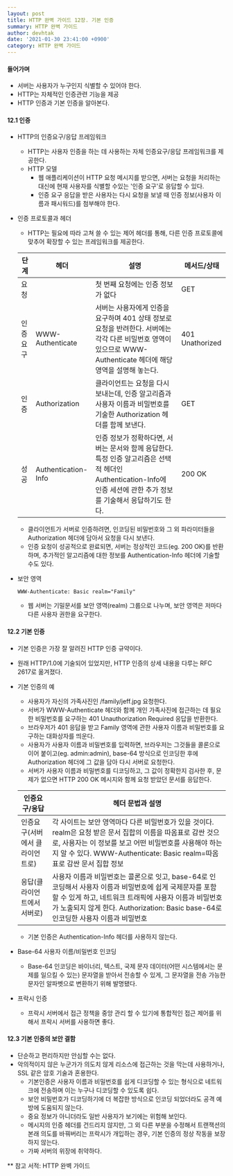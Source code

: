 ```yaml
---
layout: post
title: HTTP 완벽 가이드 12장. 기본 인증
summary: HTTP 완벽 가이드
author: devhtak
date: '2021-01-30 23:41:00 +0900'
category: HTTP 완벽 가이드
---
```


#### 들어가며

- 서버는 사용자가 누구인지 식별할 수 있어야 한다.
- HTTP는 자체적인 인증관련 기능을 제공
- HTTP 인증과 기본 인증을 알아본다.

#### 12.1 인증

- HTTP의 인증요구/응답 프레임워크
  - HTTP는 사용자 인증을 하는 데 사용하는 자체 인증요구/응답 프레임워크를 제공한다.
  - HTTP 모델
    - 웹 애플리케이션이 HTTP 요청 메시지를 받으면, 서버는 요청을 처리하는 대신에 현재 사용자를 식별할 수있는 '인증 요구'로 응답할 수 있다.
    - 인증 요구 응답을 받은 사용자는 다시 요청을 보낼 때 인증 정보(사용자 이름과 패시워드)를 첨부해야 한다.

- 인증 프로토콜과 헤더
  - HTTP는 필요에 따라 고쳐 쓸 수 있는 제어 헤더를 통해, 다른 인증 프로토콜에 맞추어 확장할 수 있는 프레임워크를 제공한다.
  
  |단계|헤더|설명|메서드/상태|
  |---|---|---|---|
  |요청||첫 번째 요청에는 인증 정보가 없다|GET|
  |인증 요구|WWW-Authenticate|서버는 사용자에게 인증을 요구하며 401 상태 정보로 요청을 반려한다. 서버에는 각각 다른 비밀번호 영역이 있으므로 WWW-Authenticate 헤더에 해당 영역을 설명해 놓는다.|401 Unathorized|  
  |인증|Authorization|클라이언트는 요청을 다시 보내는데, 인증 알고리즘과 사용자 이름과 비밀번호를 기술한 Authorization 헤더를 함께 보낸다.|GET|
  |성공|Authentication-Info|인증 정보가 정확하다면, 서버는 문서와 함께 응답한다. 특정 인증 알고리즘은 선택적 헤더인 Authentication-Info에 인증 세션에 관한 추가 정보를 기술해서 응답하기도 한다.|200 OK|

  - 클라이언트가 서버로 인증하려면, 인코딩된 비밀번호와 그 외 파라미터들을 Authorization 헤더에 담아서 요청을 다시 보낸다.
  - 인증 요청이 성공적으로 완료되면, 서버는 정상적인 코드(eg. 200 OK)를 반환하며, 추가적인 알고리즘에 대한 정보를 Authentication-Info 헤더에 기술할 수도 있다.

- 보안 영역
  ```
  WWW-Authenticate: Basic realm="Family"
  ```
  - 웹 서버는 기밀문서를 보안 영역(realm) 그룹으로 나누며, 보안 영역은 저마다 다른 사용자 권한을 요구한다.

#### 12.2 기본 인증

- 기본 인증은 가장 잘 알려진 HTTP 인증 규약이다.
- 원래 HTTP/1.0에 기술되어 있었지만, HTTP 인증의 상세 내용을 다루는 RFC 2617로 옮겨졌다.

- 기본 인증의 예
  - 사용자가 자신의 가족사진인 /family/jeff.jpg 요청한다.
  - 서버가 WWW-Authenticate 헤더와 함께 개인 가족사진에 접근하는 데 필요한 비밀번호를 요구하는 401 Unauthorization Required 응답을 반환한다.
  - 브라우저가 401 응답을 받고 Family 영역에 관한 사용자 이름과 비밀번호를 요구하는 대화상자를 띄운다.
  - 사용자가 사용자 이름과 비밀번호를 입력하면, 브라우저는 그것들을 콜론으로 이어 붙이고(eg. admin:admin), base-64 방식으로 인코딩한 후에 Authorization 헤더에 그 값을 담아 다시 서버로 요청한다.
  - 서버가 사용자 이름과 비밀번호를 디코딩하고, 그 값이 정확한지 검사한 후, 문제가 없으면 HTTP 200 OK 메시지와 함께 요청 받았던 문서를 응답한다.

  |인증요구/응답|헤더 문법과 설명|
  |---|---|
  |인증요구(서버에서 클라이언트로)|각 사이트는 보안 영역마다 다른 비밀번호가 있을 것이다. realm은 요청 받은 문서 집합의 이름을 따옴표로 감싼 것으로, 사용자는 이 정보를 보고 어떤 비밀번호를 사용해야 하는지 알 수 있다. WWW-Authenticate: Basic realm=따옴표로 감싼 문서 집합 정보
  |응답(클라이언트에서 서버로)|사용자 이름과 비밀번호는 콜론으로 잇고, base-64로 인코딩해서 사용자 이름과 비밀번호에 쉽게 국제문자를 포함할 수 있게 하고, 네트워크 트래픽에 사용자 이름과 비밀번호가 노출되지 않게 한다. Authorization: Basic base-64로 인코딩한 사용자 이름과 비밀번호|
  
  - 기본 인증은 Authentication-Info 헤더를 사용하지 않는다.
  
- Base-64 사용자 이름/비밀번호 인코딩
  - Base-64 인코딩은 바이너리, 텍스트, 국제 문자 데이터(어떤 시스템에서는 문제를 일으킬 수 있는) 문자열을 받아서 전송할 수 있게, 그 문자열을 전송 가능한 문자인 알파벳으로 변환하기 위해 발명됐다.
  
- 프락시 인증
  - 프락시 서버에서 접근 정책을 중앙 관리 할 수 있기에 통합적인 접근 제어를 위해서 프락시 서버를 사용하면 좋다.

#### 12.3 기본 인증의 보안 결함

- 단순하고 편리하지만 안심할 수는 없다.
- 악의적이지 않은 누군가가 의도치 않게 리소스에 접근하는 것을 막는데 사용하거나, SSL 같은 암호 기술과 혼용한다.
  - 기본인증은 사용자 이름과 비밀번호를 쉽게 디코딩할 수 있는 형식으로 네트워크에 전송하며 이는 누구나 디코딩할 수 있도록 쉽다.
  - 보안 비밀번호가 디코딩하기에 더 복잡한 방식으로 인코딩 되었더라도 공격 예방에 도움되지 않는다.
  - 중요 정보가 아니더라도 일반 사용자가 보기에는 위험해 보인다.
  - 메시지의 인증 헤더를 건드리지 않지만, 그 외 다른 부분을 수정해서 트랜잭션의 본래 의도를 바꿔버리는 프락시가 개입하는 경우, 기본 인증의 정상 작동을 보장하지 않는다.
  - 가짜 서버의 위장에 취약하다.

** 참고 서적: HTTP 완벽 가이드
